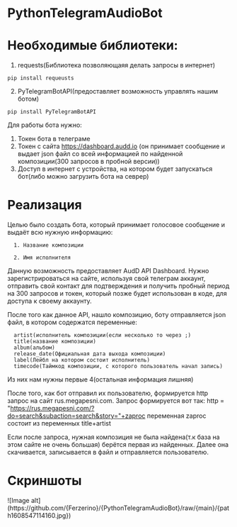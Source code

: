 # PythonTelegramAudioBot

<h1>Необходимые библиотеки:</h1>

  1. requests(Библиотека позволяющаяя делать запросы в интернет)

    pip install requeusts

  2. PyTelegramBotAPI(предоставляет возможность управлять нашим ботом)

    pip install PyTelegramBotAPI


Для работы бота нужно:

  1) Токен бота в телеграме
  2) Токен с сайта https://dashboard.audd.io (он принимает сообщение и выдает json файл со всей информацией по найденной композиции(300 запросов в пробной версии))
  3) Доступ в интернет с устройства, на котором будет запускаться бот(либо можно загрузить бота на севрер)

<h1>Реализация</h1>
    Целью было создать бота, который принимает голосовое сообщение и выдаёт всю нужную информацию:
    
      1. Название композиции
      
      2. Имя исполнителя
      
  Данную возможность предоставляет AudD API Dashboard. Нужно зарегистрироваться на сайте, используя свой телеграм аккаунт, отправить свой контакт для подтверждения
  и получить пробный период на 300 запросов и токен, который позже будет использован в коде, для доступа к своему аккаунту.
  
  После того как данное API, нашло композицию, боту отправляется json файл, в котором содержатся переменные:
      
      artist(исполнитель композиции(если несколько то через ;)
      title(название композиции)
      album(альбом)
      release_date(Официальная дата выхода композиции)
      label(Лейбл на котором состоит исполнитель)
      timecode(Таймкод композиции, с которого пользователь начал запись)
      
  Из них нам нужны первые 4(остальная информация лишняя)
  
  После того, как бот отправил их пользователю, формируется http запрос на сайт rus.megapesni.com.
  Запрос формируется вот так: http = "https://rus.megapesni.com/?do=search&subaction=search&story="+zaproc
  переменная zaproc состоит из переменных title+artist
  
  Если после запроса, нужная композиция не была найдена(т.к база на этом сайте не очень большая) берётся первая из найденных.
  Далее она скачивается, записывается в файл и отправляется пользователю.
 

<h1>Скриншоты</h1>
![Image alt](https://github.com/{Ferzerino}/{PythonTelegramAudioBot}/raw/{main}/{path1608547114160.jpg})

